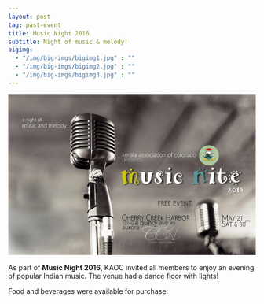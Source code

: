 ```yaml
---
layout: post
tag: past-event
title: Music Night 2016
subtitle: Night of music & melody!
bigimg:
  - "/img/big-imgs/bigimg1.jpg" : ""
  - "/img/big-imgs/bigimg2.jpg" : ""
  - "/img/big-imgs/bigimg3.jpg" : ""
---
```

![poster of IDF 2016](/img/music-night-2016.jpg)  

As part of **Music Night 2016**, KAOC invited all members to enjoy an evening of popular Indian music. The venue had a dance floor with lights!

Food and beverages were available for purchase.


